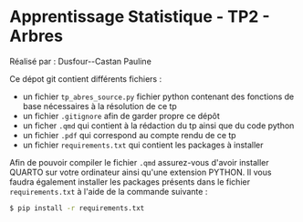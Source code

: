# Apprentissage Statistique - TP2 - Arbres

Réalisé par : Dusfour--Castan Pauline 

Ce dépot git contient différents fichiers :
- un fichier ``tp_abres_source.py`` fichier python contenant des fonctions de base nécessaires à la résolution de ce tp
- un fichier ``.gitignore`` afin de garder propre ce dépôt
- un ficher ``.qmd``  qui contient à la rédaction du tp ainsi que du code python
- un fichier ``.pdf`` qui correspond au compte rendu de ce tp
- un fichier ``requirements.txt`` qui contient les packages à installer 


Afin de pouvoir compiler le fichier ``.qmd`` assurez-vous d'avoir installer QUARTO sur votre ordinateur ainsi qu'une extension PYTHON. 
Il vous faudra également installer les packages présents dans le fichier ``requirements.txt`` à l'aide de la commande suivante :
```bash
$ pip install -r requirements.txt
```
